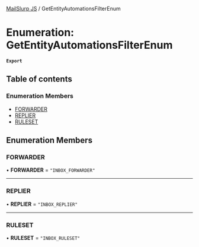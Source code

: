 [MailSlurp JS](../README.md) / GetEntityAutomationsFilterEnum

# Enumeration: GetEntityAutomationsFilterEnum

**`Export`**

## Table of contents

### Enumeration Members

- [FORWARDER](GetEntityAutomationsFilterEnum.md#forwarder)
- [REPLIER](GetEntityAutomationsFilterEnum.md#replier)
- [RULESET](GetEntityAutomationsFilterEnum.md#ruleset)

## Enumeration Members

### FORWARDER

• **FORWARDER** = ``"INBOX_FORWARDER"``

___

### REPLIER

• **REPLIER** = ``"INBOX_REPLIER"``

___

### RULESET

• **RULESET** = ``"INBOX_RULESET"``
